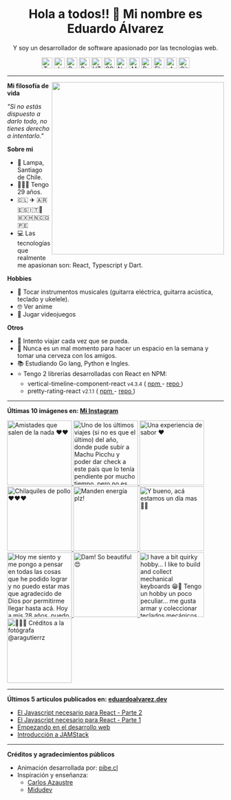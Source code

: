 <h1 align="center">Hola a todos!! 👋 Mi nombre es Eduardo Álvarez</h1>
<p align="center">
  Y soy un desarrollador de software apasionado por las tecnologías web.
</p>

<p align="center">
  <img
					src='https://github.com/Proskynete/Proskynete/blob/master/images/icons/ts.png?raw=true'
					alt=Typescript
					width='25'
					height='25'
				/> <img
					src='https://github.com/Proskynete/Proskynete/blob/master/images/icons/js.png?raw=true'
					alt=Javascript
					width='25'
					height='25'
				/> <img
					src='https://github.com/Proskynete/Proskynete/blob/master/images/icons/react.png?raw=true'
					alt=React
					width='25'
					height='25'
				/> <img
					src='https://github.com/Proskynete/Proskynete/blob/master/images/icons/redux.png?raw=true'
					alt=Redux
					width='25'
					height='25'
				/> <img
					src='https://github.com/Proskynete/Proskynete/blob/master/images/icons/html5.png?raw=true'
					alt=HTML5
					width='25'
					height='25'
				/> <img
					src='https://github.com/Proskynete/Proskynete/blob/master/images/icons/css3.png?raw=true'
					alt=CSS3
					width='25'
					height='25'
				/> <img
					src='https://github.com/Proskynete/Proskynete/blob/master/images/icons/node.png?raw=true'
					alt=Nodejs
					width='25'
					height='25'
				/> <img
					src='https://github.com/Proskynete/Proskynete/blob/master/images/icons/mongodb.png?raw=true'
					alt=MongoDB
					width='25'
					height='25'
				/> <img
					src='https://github.com/Proskynete/Proskynete/blob/master/images/icons/dart.png?raw=true'
					alt=Dart
					width='25'
					height='25'
				/> <img
					src='https://github.com/Proskynete/Proskynete/blob/master/images/icons/flutter.png?raw=true'
					alt=Flutter
					width='25'
					height='25'
				/> <img
					src='https://github.com/Proskynete/Proskynete/blob/master/images/icons/aws.png?raw=true'
					alt=Amazon Web Services
					width='25'
					height='25'
				/> <img
					src='https://github.com/Proskynete/Proskynete/blob/master/images/icons/git.png?raw=true'
					alt=Git
					width='25'
					height='25'
				/>
</p>

---

<img
  align="right"
  width="400"
  src="https://github.com/Proskynete/Proskynete/blob/master/images/proskynete.gif?raw=true"
/>

<p>
  <strong>Mi filosofía de vida</strong>
</p>
<p>
  <i>"Si no estás dispuesto a darlo todo, no tienes derecho a intentarlo."</i>
</p>

<p>
  <strong>Sobre mi</strong>
</p>
<ul>
  <li>📍 Lampa, Santiago de Chile.</li>
  <li>👨🏼‍💻 Tengo 29 años.</li>
  <li>🇨🇱 ✈️ 🇦🇷🇪🇸🇮🇹🗿🇲🇽🇭🇳🇨🇴🇵🇪</li>
  <li>
    💻 Las tecnologías que realmente me apasionan son: React, Typescript y Dart.
  </li>
</ul>

<p>
  <strong>Hobbies</strong>
</p>
<ul>
  <li>
    🎼 Tocar instrumentos musicales (guitarra eléctrica, guitarra acústica,
    teclado y ukelele).
  </li>
  <li>🤓 Ver anime</li>
  <li>👾 Jugar videojuegos</li>
</ul>

<p>
  <strong>Otros</strong>
</p>
<ul>
  <li>🧳 Intento viajar cada vez que se pueda.</li>
  <li>
    🍺 Nunca es un mal momento para hacer un espacio en la semana y tomar una
    cerveza con los amigos.
  </li>
  <li>📚 Estudiando Go lang, Python e Ingles.</li>
  <li>
    ⭐ Tengo 2 librerías desarrolladas con React en NPM:
    <ul>
      <li>
        vertical-timeline-component-react <small>v4.3.4</small> (
        <a
          href="https://www.npmjs.com/package/vertical-timeline-component-react"
          target="_blank"
        >
          npm
        </a>
        -
        <a
          href="https://github.com/Proskynete/vertical-timeline-component-react"
          target="_blank"
        >
          repo
        </a>
        )
      </li>
      <li>
        pretty-rating-react <small>v2.1.1</small> (
        <a
          href="https://www.npmjs.com/package/pretty-rating-react"
          target="_blank"
        >
          npm
        </a>
        -
        <a
          href="https://github.com/Proskynete/pretty-rating-react"
          target="_blank"
        >
          repo
        </a>
        )
      </li>
    </ul>
  </li>
</ul>

---

<p align="left">
  <strong>
    Últimas 10 imágenes en:
    <a href="https://instagram.com/proskynete" target="_blank">
      Mi Instagram
    </a>
  </strong>
</p>

<a href="https://instagram.com/p/CmAmzisDp2K" target="_blank">
  <img
    src="https://instagram.flba2-1.fna.fbcdn.net/v/t51.2885-15/318988918_518667036991984_8541609458471216604_n.jpg?stp=dst-jpg_e35_s1080x1080&_nc_ht=instagram.flba2-1.fna.fbcdn.net&_nc_cat=104&_nc_ohc=swx4PbYCSsIAX9hR7Od&edm=APU89FABAAAA&ccb=7-5&oh=00_AfAe6uZPm3-8kmPJ3gQrdaL0hYQf7ChMIp6liqs3VVkStA&oe=63C23531&_nc_sid=86f79a"
    alt="Amistades que salen de la nada ❤️❤️"
    width="150"
    height="150"
  />
</a>
<a href="https://instagram.com/p/CkuYGxFjfcF" target="_blank">
  <img
    src="https://instagram.flba2-1.fna.fbcdn.net/v/t51.2885-15/314764496_654706342905247_5798081144739882941_n.jpg?stp=dst-jpg_e35_p1080x1080&_nc_ht=instagram.flba2-1.fna.fbcdn.net&_nc_cat=107&_nc_ohc=88i32qSilXEAX_AGBhe&edm=APU89FABAAAA&ccb=7-5&oh=00_AfArr6N1GMfBExX4nu0cXceeK7g9BY5iZPQrCAsLCmJSgA&oe=63C21D55&_nc_sid=86f79a"
    alt="Uno de los últimos viajes (si no es que el último) del año, donde pude subir a Machu Picchu y poder dar check a este país que lo tenía pendiente por mucho tiempo, pero no es solo eso, en este viaje tuve la bendición y la dicha de poder ir con mi viejo ❤️"
    width="150"
    height="150"
  />
</a>
<a href="https://instagram.com/p/CjMJIAYOpy9" target="_blank">
  <img
    src="https://instagram.flba2-1.fna.fbcdn.net/v/t51.2885-15/309499768_506155310959624_6269623508055932673_n.jpg?stp=dst-jpg_e35_p1080x1080&_nc_ht=instagram.flba2-1.fna.fbcdn.net&_nc_cat=104&_nc_ohc=I9cuRHi-b8YAX-3Nt1Z&edm=APU89FABAAAA&ccb=7-5&oh=00_AfBbzCtmBLMGOdXr8puvwsyaduI5JyOv3Z4cTpdo1IT2Ww&oe=63C3422A&_nc_sid=86f79a"
    alt="Una experiencia de sabor ❤️"
    width="150"
    height="150"
  />
</a>
<a href="https://instagram.com/p/CjLgNEJOswN" target="_blank">
  <img
    src="https://instagram.flba2-1.fna.fbcdn.net/v/t51.2885-15/310040283_494199692724977_5605496311313412644_n.jpg?stp=dst-jpg_e35_s1080x1080&_nc_ht=instagram.flba2-1.fna.fbcdn.net&_nc_cat=105&_nc_ohc=jGlo76giS64AX-PZAJI&edm=APU89FABAAAA&ccb=7-5&oh=00_AfBSjQUQVIZ16d07wtRxCUWJQyKUiRvW-j5f4NpoWg_19g&oe=63C2DCE1&_nc_sid=86f79a"
    alt="Chilaquiles de pollo ❤️❤️❤️"
    width="150"
    height="150"
  />
</a>
<a href="https://instagram.com/p/ChdNOKEufyD" target="_blank">
  <img
    src="https://instagram.flba2-1.fna.fbcdn.net/v/t51.2885-15/300224972_2589427467856227_2810952855320808865_n.jpg?stp=dst-jpg_e35_s1080x1080&_nc_ht=instagram.flba2-1.fna.fbcdn.net&_nc_cat=103&_nc_ohc=KOk2bUO1yoMAX_3C6Qq&edm=APU89FABAAAA&ccb=7-5&oh=00_AfCmloN4c2kdrnHBxRC0xM-JurgrYWBYRDy8jhGhcdL2qg&oe=63C28139&_nc_sid=86f79a"
    alt="Manden energía plz!"
    width="150"
    height="150"
  />
</a>
<a href="https://instagram.com/p/ChEbn97usTO" target="_blank">
  <img
    src="https://instagram.flba2-1.fna.fbcdn.net/v/t51.2885-15/298797036_789251125552890_4686222786392180939_n.jpg?stp=dst-jpg_e35_p1080x1080&_nc_ht=instagram.flba2-1.fna.fbcdn.net&_nc_cat=106&_nc_ohc=2ndm_8zv_qoAX-29JMp&edm=APU89FABAAAA&ccb=7-5&oh=00_AfAW9Xy3jCI0_8IDUbeOXXcfs4091bpnWBpbE6GhqoXHqw&oe=63C20D92&_nc_sid=86f79a"
    alt="Y bueno, acá estamos un día mas 💪🏻"
    width="150"
    height="150"
  />
</a>
<a href="https://instagram.com/p/CgVQF2sO95q" target="_blank">
  <img
    src="https://instagram.flba2-1.fna.fbcdn.net/v/t51.2885-15/295264933_730670758233047_4939723456836520256_n.jpg?stp=dst-jpg_e15&_nc_ht=instagram.flba2-1.fna.fbcdn.net&_nc_cat=111&_nc_ohc=CFgXs9KUqekAX_mZ_ZH&edm=APU89FABAAAA&ccb=7-5&oh=00_AfC1GMvTFHBwyxbUhnxEjizvfroTyyzFa5E3VRVFaQ5aAQ&oe=63BF823F&_nc_sid=86f79a"
    alt="Hoy me siento y me pongo a pensar en todas las cosas que he podido lograr y no puedo estar mas  que agradecido de Dios por permitirme llegar hasta acá. Hoy a mis 28 años, puedo decir que gracias a su mano y su favor, es que tengo un buen excelente trabajo que me a permitido viajar y conocer tanto lugares como personas maravillosas, me ha permitido tener un vehículo el cual me permite ayudar a mi familia, un departamento y ahora un terreno en el sur de mi país, el cual me permitirá acoger a los que me rodean y dar un buen vivir a mi familia.  Hoy a mis 28 años no puedo si no que agradecer el apoyo de mi familia y también agradecerme por madrugar, por esforzarme, y por permitirme soñar y trazar metas las cuales he podido alcanzar.   Dios ha sido bueno!"
    width="150"
    height="150"
  />
</a>
<a href="https://instagram.com/p/CfIhjWcOJSa" target="_blank">
  <img
    src="https://instagram.flba2-1.fna.fbcdn.net/v/t51.2885-15/289693546_169702278868244_1919187535485443717_n.jpg?stp=dst-jpg_e35_s1080x1080&_nc_ht=instagram.flba2-1.fna.fbcdn.net&_nc_cat=108&_nc_ohc=RXpC-KCLaWkAX9x7rfk&edm=APU89FABAAAA&ccb=7-5&oh=00_AfCxyrX9itYBMb5tKQDSXiueJ41gsDjgUCHyncgLejIcdw&oe=63C3F1F8&_nc_sid=86f79a"
    alt="Dam! So beautiful 😍"
    width="150"
    height="150"
  />
</a>
<a href="https://instagram.com/p/CfAuh4kjxDn" target="_blank">
  <img
    src="https://instagram.flba2-1.fna.fbcdn.net/v/t51.2885-15/289052959_714399283114801_6011050335395030770_n.jpg?stp=dst-jpg_e35_p1080x1080&_nc_ht=instagram.flba2-1.fna.fbcdn.net&_nc_cat=101&_nc_ohc=LKqE4VH6oBgAX_XWVpf&edm=APU89FABAAAA&ccb=7-5&oh=00_AfCK5t5XyJQ_B106mPxdpbFyqXA45ycGqjSliffPVBRh3A&oe=63C35AEB&_nc_sid=86f79a"
    alt="I have a bit quirky hobby… I like to build and collect mechanical keyboards 😁🫣  Tengo un hobby un poco peculiar… me gusta armar y coleccionar teclados mecánicos 😁🫣  #corne #keyboard #littlekeyboards #mecanicalkeyboard #programmer #programming"
    width="150"
    height="150"
  />
</a>
<a href="https://instagram.com/p/CerwYCyAqE0" target="_blank">
  <img
    src="https://instagram.flba2-1.fna.fbcdn.net/v/t51.2885-15/287288045_1072708873327104_823272167501957216_n.jpg?stp=dst-jpg_e35_p1080x1080&_nc_ht=instagram.flba2-1.fna.fbcdn.net&_nc_cat=100&_nc_ohc=HhMIAyiF0sMAX8prwkJ&edm=APU89FABAAAA&ccb=7-5&oh=00_AfAbNfUCobR3Zrw7JHEt7EeIcFDKTftu5MUN3lpVg8iwiQ&oe=63C255E8&_nc_sid=86f79a"
    alt="🍺👌🏻 Créditos a la fotógrafa @aragutierrz"
    width="150"
    height="150"
  />
</a>

---

<p align="left">
  <strong>
    Últimos 5 artículos publicados en:
    <a href="https://eduardoalvarez.dev" target="_blank">
      eduardoalvarez.dev
    </a>
  </strong>
</p>

- [El Javascript necesario para React - Parte 2](https://eduardoalvarez.dev/articulos/el-javascript-necesario-para-react-parte-2)
- [El Javascript necesario para React - Parte 1](https://eduardoalvarez.dev/articulos/el-javascript-necesario-para-react-parte-1)
- [Empezando en el desarrollo web](https://eduardoalvarez.dev/articulos/empezando-en-el-desarrollo-web)
- [Introducción a JAMStack](https://eduardoalvarez.dev/articulos/introduccion-a-jamstack)

---

<p align="left">
  <strong>Créditos y agradecimientos públicos</strong>
</p>
<ul>
  <li>
    Animación desarrollada por:
    <a href="https://pibe.cl/" target="_blank">
      pibe.cl
    </a>
  </li>
  <li>
    Inspiración y enseñanza:
    <ul>
      <li>
        <a href="https://carlosazaustre.es/" target="_blank">
          Carlos Azaustre
        </a>
      </li>
      <li>
        <a href="https://midu.dev/" target="_blank">
          Midudev
        </a>
      </li>
    </ul>
  </li>
</ul>
